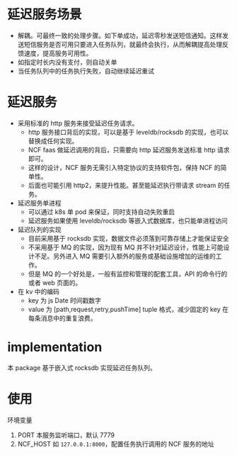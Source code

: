 # 延迟服务场景

* 解耦。可最终一致的处理步骤。如下单成功，延迟零秒发送短信通知。这样发送短信服务是否可用只要进入任务队列，就最终会执行，从而解耦提高处理反馈速度，提高服务可用性。
* 如指定时长内没有支付，则自动关单
* 当任务队列中的任务执行失败，自动继续延迟重试

# 延迟服务

* 采用标准的 http 服务来接受延迟任务请求。
  - http 服务接口背后的实现，可以是基于 leveldb/rocksdb 的实现，也可以替换成任何实现。
  - NCF faas 做延迟调用的背后，只需要向 http 延迟服务发送标准 http 请求即可。
  - 这样的设计，NCF 服务无需引入特定协议的支持软件包，保持 NCF 的简单性。
  - 后面也可能引用 http2，来提升性能。甚至能延迟执行带请求 stream 的任务。
* 延迟服务单进程
  - 可以通过 k8s 单 pod 来保证，同时支持自动失败重启
  - 延迟服务如果使用 leveldb/rocksdb 等嵌入式数据库，也只能单进程访问
* 延迟队列的实现
  - 目前采用基于 rocksdb 实现，数据文件必须落到可靠存储上才能保证安全
  - 不采用基于 MQ 的实现，因为现有 MQ 并不针对延迟设计，性能上可能设计不足。另外进入 MQ 需要引入额外的服务或基础设施增加的运维的工作。
  - 但是 MQ 的一个好处是，一般有监控和管理的配套工具，API 的命令行的或者 web 页面的。
* 在 kv 中的编码
  - key 为 js Date 时间戳数字
  - value 为 [path,request,retry,pushTime] tuple 格式，减少固定的 key 在每条消息中的重复浪费。


# implementation

本 package 基于嵌入式 rocksdb 实现延迟任务队列。

# 使用

环境变量

1. PORT 本服务监听端口，默认 7779
2. NCF_HOST 如 `127.0.0.1:8000`，配置任务执行调用的 NCF 服务的地址
